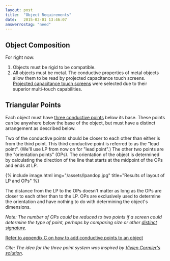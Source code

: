 ```yaml
---
layout: post
title:  "Object Requirements"
date:   2015-02-01 13:46:07
answerrostag: "need"
---
```


## Object Composition

For right now:

1. Objects must be rigid to be compatible.
2. All objects must be metal. The conductive properties of metal objects allow them to be read by projected capacitance touch screens. [Projected capacitance touch screens](http://liatris.org/2015/02/01/12/) were selected due to their superior multi-touch capabilities.

## Triangular Points

Each object must have [three conductive points](http://liatris.org/2015/02/01/14/) below its base. These points can be anywhere below the base of the object, but must have a distinct arrangement as described below.

Two of the conductive points should be closer to each other than either is from the third point. This third conductive point is referred to as the "lead point". (We'll use LP from now on for "lead point".)  The other two points are the "orientation points" (OPs). The orientation of the object is determined by calculating the direction of the line that starts at the midpoint of the OPs and ends at LP.

{% include image.html img="/assets/lpandop.jpg" title="Results of layout of LP and OPs" %}

The distance from the LP to the OPs doesn't matter as long as the OPs are closer to each other than to the LP. OPs are exclusively used to determine the orientation and have nothing to do with determining the object's dimensions.

*Note: The number of OPs could be reduced to two points if a screen could determine the type of point, perhaps by comparing size or other [distinct signature](http://liatris.org/2015/02/01/11/).*

[Refer to appendix C on how to add conductive points to an object](http://liatris.org/2015/02/01/14/)

*Cite: The idea for the three point system was inspired by [Vivien Cormier's solution](https://github.com/VivienCormier/IOSTangibleDetector).*
